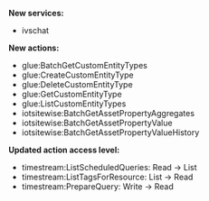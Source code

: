 **New services:**

- ivschat

**New actions:**

- glue:BatchGetCustomEntityTypes
- glue:CreateCustomEntityType
- glue:DeleteCustomEntityType
- glue:GetCustomEntityType
- glue:ListCustomEntityTypes
- iotsitewise:BatchGetAssetPropertyAggregates
- iotsitewise:BatchGetAssetPropertyValue
- iotsitewise:BatchGetAssetPropertyValueHistory

**Updated action access level:**

- timestream:ListScheduledQueries: Read -> List
- timestream:ListTagsForResource: List -> Read
- timestream:PrepareQuery: Write -> Read
